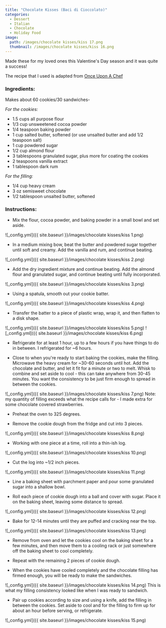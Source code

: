 ```yaml
---
title: "Chocolate Kisses (Baci di Cioccolato)"
categories:
  - Dessert
  - Italian
  - Chocolate
  - Holiday Food
image:
  path: /images/chocolate kisses/kiss 17.png
  thumbnail: /images/chocolate kisses/kiss 16.png
---
```


Made these for my loved ones this Valentine's Day season and it was quite a success!

The recipe that I used is adapted from [Once Upon A Chef](https://www.onceuponachef.com/recipes/chocolate-kisses-baci-di-cioccolato.html)

### Ingredients:

Makes about 60 cookies/30 sandwiches-

_For the cookies:_

* 1.5 cups all purpose flour
* 1/3 cup unsweetened cocoa powder
* 1/4 teaspoon baking powder
* 1 cup salted butter, softened (or use unsalted butter and add 1/2 teaspoon salt)
* 1 cup powdered sugar
* 1/2 cup almond flour
* 3 tablespoons granulated sugar, plus more for coating the cookies
* 2 teaspoons vanilla extract
* 1 tablespoon dark rum 

_For the filling:_

* 1/4 cup heavy cream
* 3 oz semisweet chocolate
* 1/2 tablespoon unsalted butter, softened

### Instructions:

* Mix the flour, cocoa powder, and baking powder in a small bowl and set aside.

![_config.yml]({{ site.baseurl }}/images/chocolate kisses/kiss 1.png)

* In a medium mixing bow, beat the butter and powdered sugar together until soft and creamy. Add the vanilla and rum, and continue beating.

![_config.yml]({{ site.baseurl }}/images/chocolate kisses/kiss 2.png)

* Add the dry ingredient mixture and continue beating. Add the almond flour and granulated sugar, and continue beating until fully incorporated.

![_config.yml]({{ site.baseurl }}/images/chocolate kisses/kiss 3.png)

* Using a spatula, smooth out your cookie batter.

![_config.yml]({{ site.baseurl }}/images/chocolate kisses/kiss 4.png)

* Transfer the batter to a piece of plastic wrap, wrap it, and then flatten to a disk shape. 

![_config.yml]({{ site.baseurl }}/images/chocolate kisses/kiss 5.png)
![_config.yml]({{ site.baseurl }}/images/chocolate kisses/kiss 6.png)

* Refrigerate for at least 1 hour, up to a few hours if you have things to do in between. I refrigerated for ~6 hours.

* Close to when you're ready to start baking the cookies, make the filling. Microwave the heavy cream for ~30-60 seconds until hot. Add the chocolate and butter, and let it fit for a minute or two to melt. Whisk to combine and set aside to cool - this can take anywhere from 30-45 minutes. You want the consistency to be just firm enough to spread in between the cookies.

![_config.yml]({{ site.baseurl }}/images/chocolate kisses/kiss 7.png)
Note: my quantity of filling exceeds what the recipe calls for - I made extra for some chocolate covered strawberries.

* Preheat the oven to 325 degrees.

* Remove the cookie dough from the fridge and cut into 3 pieces. 

![_config.yml]({{ site.baseurl }}/images/chocolate kisses/kiss 8.png)

* Working with one piece at a time, roll into a thin-ish log.

![_config.yml]({{ site.baseurl }}/images/chocolate kisses/kiss 10.png)

* Cut the log into ~1/2 inch pieces.

![_config.yml]({{ site.baseurl }}/images/chocolate kisses/kiss 11.png)

* Line a baking sheet with parchment paper and pour some granulated sugar into a shallow bowl. 

* Roll each piece of cookie dough into a ball and cover with sugar. Place it on the baking sheet, leaving some distance to spread.

![_config.yml]({{ site.baseurl }}/images/chocolate kisses/kiss 12.png)

* Bake for 12-14 minutes until they are puffed and cracking near the top.

![_config.yml]({{ site.baseurl }}/images/chocolate kisses/kiss 13.png)

* Remove from oven and let the cookies cool on the baking sheet for a few minutes, and then move them to a cooling rack or just somewhere off the baking sheet to cool completely.

* Repeat with the remaining 2 pieces of cookie dough.

* When the cookies have cooled completely and the chocolate filling has firmed enough, you will be ready to make the sandwiches.

![_config.yml]({{ site.baseurl }}/images/chocolate kisses/kiss 14.png)
This is what my filling consistency looked like when I was ready to sandwich.

* Pair up cookies according to size and using a knife, add the filling in between the cookies. Set aside to cool and for the filling to firm up for about an hour before serving, or refrigerate.

![_config.yml]({{ site.baseurl }}/images/chocolate kisses/kiss 15.png)



